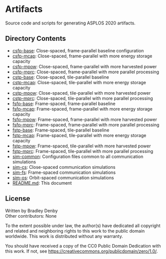 # Artifacts

Source code and scripts for generating ASPLOS 2020 artifacts.

## Directory Contents

* [csfp-base](csfp-base/README.md): Close-spaced, frame-parallel baseline
  configuration
* [csfp-mcap](csfp-mcap/README.md): Close-spaced, frame-parallel with more
  energy storage capacity
* [csfp-mpow](csfp-mpow/README.md): Close-spaced, frame-parallel with more
  harvested power
* [csfp-mprc](csfp-mprc/README.md): Close-spaced, frame-parallel with more
  parallel processing
* [cstp-base](cstp-base/README.md): Close-spaced, tile-parallel baseline
* [cstp-mcap](cstp-mcap/README.md): Close-spaced, tile-parallel with more
  energy storage capacity
* [cstp-mpow](cstp-mpow/README.md): Close-spaced, tile-parallel with more
  harvested power
* [cstp-mprc](cstp-mprc/README.md): Close-spaced, tile-parallel with more
  parallel processing
* [fsfp-base](fsfp-base/README.md): Frame-spaced, frame-parallel baseline
* [fsfp-mcap](fsfp-mcap/README.md): Frame-spaced, frame-parallel with more
  energy storage capacity
* [fsfp-mpow](fsfp-mpow/README.md): Frame-spaced, frame-parallel with more
  harvested power
* [fsfp-mprc](fsfp-mprc/README.md): Frame-spaced, frame-parallel with more
  parallel processing
* [fstp-base](fstp-base/README.md): Frame-spaced, tile-parallel baseline
* [fstp-mcap](fstp-mcap/README.md): Frame-spaced, tile-parallel with more
  energy storage capacity
* [fstp-mpow](fstp-mpow/README.md): Frame-spaced, tile-parallel with more
  harvested power
* [fstp-mprc](fstp-mprc/README.md): Frame-spaced, tile-parallel with more
  parallel processing
* [sim-common](sim-common/README.md): Configuration files common to all
  communication simulations
* [sim-cs](sim-cs/README.md): Close-spaced communication simulations
* [sim-fs](sim-fs/README.md): Frame-spaced communication simulations
* [sim-os](sim-os/README.md): Orbit-spaced communication simulations
* [README.md](README.md): This document

## License

Written by Bradley Denby  
Other contributors: None

To the extent possible under law, the author(s) have dedicated all copyright and
related and neighboring rights to this work to the public domain worldwide. This
work is distributed without any warranty.

You should have received a copy of the CC0 Public Domain Dedication with this
work. If not, see <https://creativecommons.org/publicdomain/zero/1.0/>.
